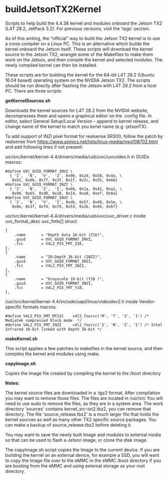 # buildJetsonTX2Kernel
Scripts to help build the 4.4.38 kernel and modules onboard the Jetson TX2 (L4T 28.2, JetPack 3.2). For previous versions, visit the 'tags' section.

As of this writing, the "official" way to build the Jetson TX2 kernel is to use a cross compiler on a Linux PC. This is an alternative which builds the kernel onboard the Jetson itself. These scripts will download the kernel source to the Jetson TX2, wrangle some of the Makefiles to make them work on the Jetson, and then compile the kernel and selected modules. The newly compiled kernel can then be installed.

These scripts are for building the kernel for the 64-bit L4T 28.2 (Ubuntu 16.04 based) operating system on the NVIDIA Jetson TX2. The scripts should be run directly after flashing the Jetson with L4T 28.2 from a host PC. There are three scripts:

<strong>getKernelSources.sh</strong>

Downloads the kernel sources for L4T 28.2 from the NVIDIA website, decompresses them and opens a graphical editor on the .config file. In editor, select General Setup/Local Version - append to kernel release, and change name of the kernel to match you kenel name (e.g -jetsonTX). 

To add support of INZI pixel format for realsense SR300, follow the patch by realsense from https://www.spinics.net/lists/linux-media/msg108702.html and add following lines if not present:

usr/src/kernel/kernel-4.4/drivers/media/usb/uvc/uvcvideo.h in GUIDs macros:

    #define UVC_GUID_FORMAT_INVZ \
      { 'I',  'N',  'V',  'Z', 0x90, 0x2d, 0x58, 0x4a, \
       0x92, 0x0b, 0x77, 0x3f, 0x1f, 0x2c, 0x55, 0x6b}
    #define UVC_GUID_FORMAT_INZI \
      { 'I',  'N',  'Z',  'I', 0x66, 0x1a, 0x42, 0xa2, \
       0x90, 0x65, 0xd0, 0x18, 0x14, 0xa8, 0xef, 0x8a}
    #define UVC_GUID_FORMAT_INVI \
      { 'I',  'N',  'V',  'I', 0xdb, 0x57, 0x49, 0x5e, \
       0x8e, 0x3f, 0xf4, 0x79, 0x53, 0x2b, 0x94, 0x6f}


usr/src/kernel/kernel-4.4/drivers/media/usb/uvc/uvc_driver.c inside uvc_format_desc uvc_fmts[] struct:

	{
		.name		= "Depth data 16-bit (Z16)",
		.guid		= UVC_GUID_FORMAT_INVZ,
		.fcc		= V4L2_PIX_FMT_Z16,
	},
	{
		.name		= "IR:Depth 26-bit (INZI)",
		.guid		= UVC_GUID_FORMAT_INZI,
		.fcc		= V4L2_PIX_FMT_INZI,
	},
	{
		.name		= "Greyscale 10-bit (Y10 )",
		.guid		= UVC_GUID_FORMAT_INVI,
		.fcc		= V4L2_PIX_FMT_Y10,
	},


/usr/src/kernel/kernel-4.4/include/uapi/linux/videodev2.h inside Vendor-specific formats macros:

    #define V4L2_PIX_FMT_MT21C    v4l2_fourcc('M', 'T', '2', '1') /* Mediatek compressed block mode  */
    #define V4L2_PIX_FMT_INZI     v4l2_fourcc('I', 'N', 'Z', 'I') /* Intel Infrared 10-bit linked with Depth 16-bit */


<strong>makeKernel.sh</strong>

This script applies a few patches to makefiles in the kernel source, and then compiles the kernel and modules using make.

<strong>copyImage.sh</strong>

Copies the Image file created by compiling the kernel to the /boot directory

<strong>Notes:</strong> 

The kernel source files are downloaded in a .tgz2 format. After compilation you may want to remove those files. The files are located in /usr/src You will need to use sudo to remove the files, as they are in a system area. The work directory 'sources' contains kernel_src-txt2.tbz2, you can remove that directory. The file 'source_release.tbz2' is a much larger file that holds the kernel sources as well as many other TX2 specific source packages. You can make a backup of source_release.tbz2 before deleting it.

You may want to save the newly built Image and modules to external media so that can be used to flash a Jetson image, or clone the disk image.

The copyImage.sh script copies the Image to the current device. If you are building the kernel on an external device, for example a SSD, you will want to copy the Image file over to the eMMC in the eMMC /boot directory if you are booting from the eMMC and using external storage as your root directory. 




